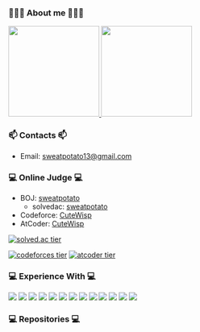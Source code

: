 ### 👨🏻‍💻 About me 👨🏻‍💻

<a href="https://github.com/sweatpotato13">
  <img height="180em" src="https://github-readme-stats.vercel.app/api?username=sweatpotato13&theme=buefy&show_icons=true&theme=dark" />
  <img height="180em" src="https://github-readme-stats.vercel.app/api/top-langs/?username=sweatpotato13&theme=buefy&layout=compact&theme=dark" />
</a>

### 📫 Contacts 📫

* Email: sweatpotato13@gmail.com

### 💻 Online Judge 💻

* BOJ: [sweatpotato](https://www.acmicpc.net/user/sweatpotato)
  * solvedac: [sweatpotato](https://solved.ac/profile/sweatpotato)
* Codeforce: [CuteWisp](https://codeforces.com/profile/CuteWisp)
* AtCoder: [CuteWisp](https://atcoder.jp/users/CuteWisp)

  
[![solved.ac tier](http://mazassumnida.wtf/api/v2/generate_badge?boj=sweatpotato)](https://solved.ac/sweatpotato)

[![codeforces tier](https://api.cutewisp.com/cf/CuteWisp)](https://codeforces.com/profile/CuteWisp) [![atcoder tier](https://api.cutewisp.com/ac/CuteWisp)](https://atcoder.jp/users/CuteWisp)

### 💻 Experience With 💻
<img src="https://img.shields.io/badge/C-A8B9CC?style=flat-square&logo=C&logoColor=white"/></a> 
<img src="https://img.shields.io/badge/C++-00599C?style=flat-square&logo=C%2B%2B&logoColor=white"/></a> 
<img src="https://img.shields.io/badge/CSharp-239120?style=flat-square&logo=CSharp&logoColor=white"/></a> 
<img src="https://img.shields.io/badge/JavaScript-F7DF1E?style=flat-square&logo=JavaScript&logoColor=white"/></a> 
<img src="https://img.shields.io/badge/TypeScript-3178C6?style=flat-square&logo=TypeScript&logoColor=white"/></a> 
<img src="https://img.shields.io/badge/Nestjs-E0234E?style=flat-square&logo=Nestjs&logoColor=white"/></a> 
<img src="https://img.shields.io/badge/Nodejs-339933?style=flat-square&logo=Node.js&logoColor=white"/></a> 
<img src="https://img.shields.io/badge/Docker-2496ED?style=flat-square&logo=Docker&logoColor=white"/></a> 
<img src="https://img.shields.io/badge/Kubernetes-326CE5?style=flat-square&logo=Kubernetes&logoColor=white"/></a> 
<img src="https://img.shields.io/badge/React-61DAFB?style=flat-square&logo=React&logoColor=white"/></a> 
<img src="https://img.shields.io/badge/React-Native-3178C6?style=flat-square&logo=React&logoColor=white"/></a>
<img src="https://img.shields.io/badge/Swift-FA7343?style=flat-square&logo=Swift&logoColor=white"/></a> 
<img src="https://img.shields.io/badge/Nginx-009639?style=flat-square&logo=Nginx&logoColor=white"/></a> 

### 💻 Repositories 💻
<!-- START OF PROFILE STACK, DO NOT REMOVE -->
